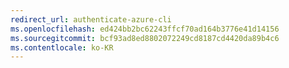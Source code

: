 ```yaml
---
redirect_url: authenticate-azure-cli
ms.openlocfilehash: ed424bb2bc62243ffcf70ad164b3776e41d14156
ms.sourcegitcommit: bcf93ad8ed8802072249cd8187cd4420da89b4c6
ms.contentlocale: ko-KR
---
```


